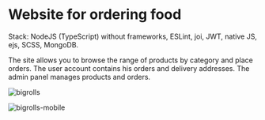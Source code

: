 # Website for ordering food

Stack: NodeJS (TypeScript) without frameworks, ESLint, joi, JWT, native JS, ejs, SCSS, MongoDB.

The site allows you to browse the range of products by category and place orders. The user account contains his orders and delivery addresses. The admin panel manages products and orders.

![bigrolls](https://user-images.githubusercontent.com/68002377/198358068-cfb16c41-7d02-45bd-9193-8c4459e6f1ed.png)

![bigrolls-mobile](https://user-images.githubusercontent.com/68002377/198358319-0f01f664-b5e7-46ee-a4cb-e340b7a13bbd.png)
